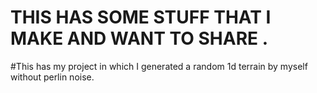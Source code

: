 # THIS HAS SOME STUFF THAT I MAKE AND WANT TO SHARE .
#This has my project in which I generated a random 1d terrain by myself without perlin noise.
